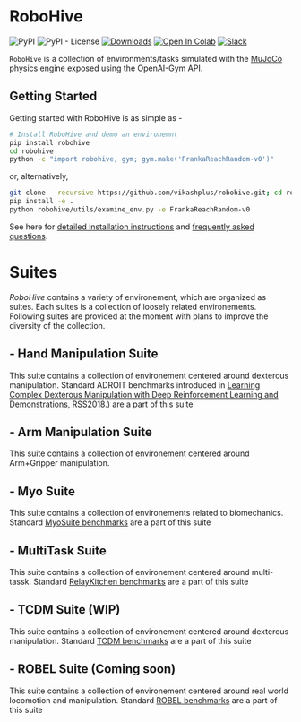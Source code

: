 <!-- =================================================
Copyright (C) 2018 Vikash Kumar
Author  :: Vikash Kumar (vikashplus@gmail.com)
Source  :: https://github.com/vikashplus/robohive
License :: Under Apache License, Version 2.0 (the "License"); you may not use this file except in compliance with the License. You may obtain a copy of the License at http://www.apache.org/licenses/LICENSE-2.0 Unless required by applicable law or agreed to in writing, software distributed under the License is distributed on an "AS IS" BASIS, WITHOUT WARRANTIES OR CONDITIONS OF ANY KIND, either express or implied. See the License for the specific language governing permissions and limitations under the License.
================================================= -->

# RoboHive
![PyPI](https://img.shields.io/pypi/v/robohive)
![PyPI - License](https://img.shields.io/pypi/l/robohive)
[![Downloads](https://pepy.tech/badge/robohive)](https://pepy.tech/project/robohive)
[![Open In Colab](https://colab.research.google.com/assets/colab-badge.svg)](https://colab.research.google.com/drive/1rdSgnsfUaE-eFLjAkFHeqfUWzAK8ruTs?usp=sharing)
[![Slack](https://img.shields.io/badge/Slack-4A154B?style=for-the-badge&logo=slack&logoColor=white)](https://robohiveworkspace.slack.com)

`RoboHive` is a collection of environments/tasks simulated with the [MuJoCo](http://www.mujoco.org/) physics engine exposed using the OpenAI-Gym API.

## Getting Started
   Getting started with RoboHive is as simple as -
   ``` bash
   # Install RoboHive and demo an environemnt
   pip install robohive
   cd robohive
   python -c "import robohive, gym; gym.make('FrankaReachRandom-v0')"
   ```

   or, alternatively,

   ``` bash
   git clone --recursive https://github.com/vikashplus/robohive.git; cd robohive
   pip install -e .
   python robohive/utils/examine_env.py -e FrankaReachRandom-v0
   ```


   See here for [detailed installation instructions](./setup/README.md) and [frequently asked questions](./setup/FAQ.md).

# Suites
*RoboHive* contains a variety of environement, which are organized as suites. Each suites is a collection of loosely related environements. Following suites are provided at the moment with plans to improve the diversity of the collection.

## - Hand Manipulation Suite

   This suite contains a collection of environement centered around dexterous manipulation. Standard ADROIT benchmarks introduced in [Learning Complex Dexterous Manipulation with Deep Reinforcement Learning and Demonstrations, RSS2018](https://sites.google.com/corp/view/deeprl-dexterous-manipulation).) are a part of this suite
## - Arm Manipulation Suite

   This suite contains a collection of environement centered around Arm+Gripper manipulation.

## - Myo Suite

   This suite contains a collection of environements related to biomechanics. Standard [MyoSuite benchmarks](https://sites.google.com/view/myosuite) are a part of this suite

## - MultiTask Suite

   This suite contains a collection of environement centered around multi-tassk. Standard [RelayKitchen benchmarks](https://relay-policy-learning.github.io/) are a part of this suite
## - TCDM Suite (WIP)
   This suite contains a collection of environement centered around dexterous manipulation. Standard [TCDM benchmarks](https://pregrasps.github.io/) are a part of this suite

## - ROBEL Suite (Coming soon)
   This suite contains a collection of environement centered around real world locomotion and manipulation. Standard [ROBEL benchmarks](http://roboticsbenchmarks.org/) are a part of this suite
